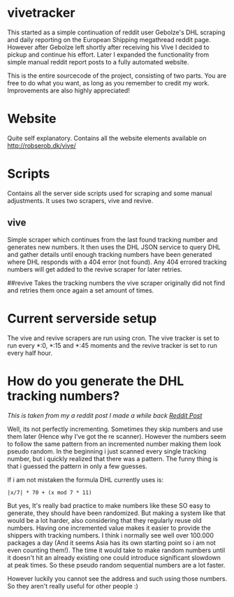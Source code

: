 # vivetracker
This started as a simple continuation of reddit user Gebolze's DHL scraping and daily reporting on the European Shipping megathread reddit page. However after Gebolze left shortly after receiving his Vive I decided to pickup and continue his effort. Later I expanded the functionality from simple manual reddit report posts to a fully automated website.

This is the entire sourcecode of the project, consisting of two parts.
You are free to do what you want, as long as you remember to credit my work. Improvements are also highly appreciated!

# Website
Quite self explanatory. Contains all the website elements available on http://robserob.dk/vive/

# Scripts
Contains all the server side scripts used for scraping and some manual adjustments.
It uses two scrapers, vive and revive.
## vive
Simple scraper which continues from the last found tracking number and generates new numbers. It then uses the DHL JSON service to query DHL and gather details until enough tracking numbers have been generated where DHL responds with a 404 error (not found). 
Any 404 errored tracking numbers will get added to the revive scraper for later retries.

##revive
Takes the tracking numbers the vive scraper originally did not find and retries them once again a set amount of times.

# Current serverside setup
The vive and revive scrapers are run using cron. The vive tracker is set to run every *:0, *:15 and *:45 moments and the revive tracker is set to run every half hour.

# How do you generate the DHL tracking numbers?
*This is taken from my a reddit post I made a while back [Reddit Post](https://www.reddit.com/r/Vive/comments/4cpcgc/shipping_megathread_euukch/d2q3p74)*

Well, its not perfectly incrementing. Sometimes they skip numbers and use them later (Hence why I've got the re scanner). However the numbers seem to follow the same pattern from an incremented number making them look pseudo random. In the beginning i just scanned every single tracking number, but i quickly realized that there was a pattern. The funny thing is that i guessed the pattern in only a few guesses.

If i am not mistaken the formula DHL currently uses is:
```
|x/7| * 70 + (x mod 7 * 11)
```
But yes, It's really bad practice to make numbers like these SO easy to generate, they should have been randomized. But making a system like that would be a lot harder, also considering that they regularly reuse old numbers. Having one incremented value makes it easier to provide the shippers with tracking numbers. I think i normally see well over 100.000 packages a day (And it seems Asia has its own starting point so i am not even counting them!). The time it would take to make random numbers until it doesn't hit an already existing one could introduce significant slowdown at peak times. So these pseudo random sequential numbers are a lot faster.

However luckily you cannot see the address and such using those numbers. So they aren't really useful for other people :)
